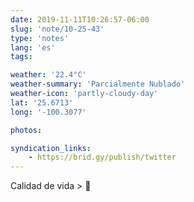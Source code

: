 ```yaml
---
date: 2019-11-11T10:26:57-06:00
slug: 'note/10-25-43'
type: 'notes'
lang: 'es'
tags:

weather: '22.4°C'
weather-summary: 'Parcialmente Nublado'
weather-icon: 'partly-cloudy-day'
lat: '25.6713'
long: '-100.3077'

photos:

syndication_links:
    - https://brid.gy/publish/twitter
---
```

Calidad de vida > 💸